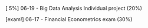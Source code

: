[   5%] 06-19 - Big Data Analysis Individual project (20%)

[exam!] 06-17 - Financial Econometrics exam (30%)
